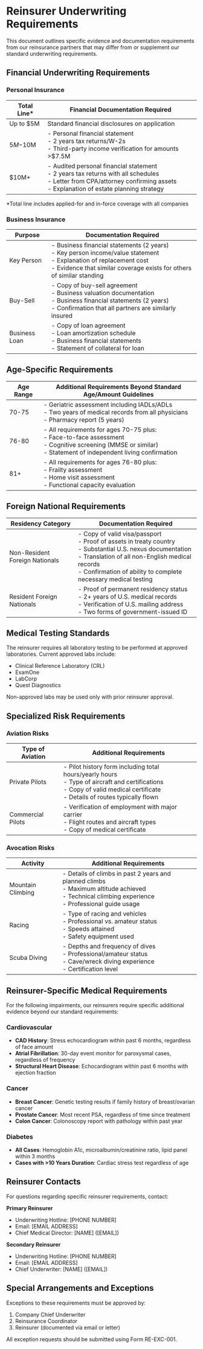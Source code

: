 # Reinsurer Underwriting Requirements

This document outlines specific evidence and documentation requirements from our reinsurance partners that may differ from or supplement our standard underwriting requirements.

## Financial Underwriting Requirements

### Personal Insurance

| Total Line* | Financial Documentation Required |
|-------------|----------------------------------|
| Up to $5M   | Standard financial disclosures on application |
| $5M-$10M    | - Personal financial statement<br>- 2 years tax returns/W-2s<br>- Third-party income verification for amounts >$7.5M |
| $10M+       | - Audited personal financial statement<br>- 2 years tax returns with all schedules<br>- Letter from CPA/attorney confirming assets<br>- Explanation of estate planning strategy |

*Total line includes applied-for and in-force coverage with all companies

### Business Insurance

| Purpose | Documentation Required |
|---------|------------------------|
| Key Person | - Business financial statements (2 years)<br>- Key person income/value statement<br>- Explanation of replacement cost<br>- Evidence that similar coverage exists for others of similar standing |
| Buy-Sell | - Copy of buy-sell agreement<br>- Business valuation documentation<br>- Business financial statements (2 years)<br>- Confirmation that all partners are similarly insured |
| Business Loan | - Copy of loan agreement<br>- Loan amortization schedule<br>- Business financial statements<br>- Statement of collateral for loan |

## Age-Specific Requirements

| Age Range | Additional Requirements Beyond Standard Age/Amount Guidelines |
|-----------|--------------------------------------------------------------|
| 70-75     | - Geriatric assessment including IADLs/ADLs<br>- Two years of medical records from all physicians<br>- Pharmacy report (5 years) |
| 76-80     | - All requirements for ages 70-75 plus:<br>- Face-to-face assessment<br>- Cognitive screening (MMSE or similar)<br>- Statement of independent living confirmation |
| 81+       | - All requirements for ages 76-80 plus:<br>- Frailty assessment<br>- Home visit assessment<br>- Functional capacity evaluation |

## Foreign National Requirements

| Residency Category | Documentation Required |
|-------------------|------------------------|
| Non-Resident Foreign Nationals | - Copy of valid visa/passport<br>- Proof of assets in treaty country<br>- Substantial U.S. nexus documentation<br>- Translation of all non-English medical records<br>- Confirmation of ability to complete necessary medical testing |
| Resident Foreign Nationals | - Proof of permanent residency status<br>- 2+ years of U.S. medical records<br>- Verification of U.S. mailing address<br>- Two forms of government-issued ID |

## Medical Testing Standards

The reinsurer requires all laboratory testing to be performed at approved laboratories. Current approved labs include:

- Clinical Reference Laboratory (CRL)
- ExamOne
- LabCorp
- Quest Diagnostics

Non-approved labs may be used only with prior reinsurer approval.

## Specialized Risk Requirements

### Aviation Risks

| Type of Aviation | Additional Requirements |
|------------------|-------------------------|
| Private Pilots   | - Pilot history form including total hours/yearly hours<br>- Type of aircraft and certifications<br>- Copy of valid medical certificate<br>- Details of routes typically flown |
| Commercial Pilots | - Verification of employment with major carrier<br>- Flight routes and aircraft types<br>- Copy of medical certificate |

### Avocation Risks

| Activity | Additional Requirements |
|----------|-------------------------|
| Mountain Climbing | - Details of climbs in past 2 years and planned climbs<br>- Maximum altitude achieved<br>- Technical climbing experience<br>- Professional guide usage |
| Racing | - Type of racing and vehicles<br>- Professional vs. amateur status<br>- Speeds attained<br>- Safety equipment used |
| Scuba Diving | - Depths and frequency of dives<br>- Professional/amateur status<br>- Cave/wreck diving experience<br>- Certification level |

## Reinsurer-Specific Medical Requirements

For the following impairments, our reinsurers require specific additional evidence beyond our standard requirements:

### Cardiovascular

- **CAD History**: Stress echocardiogram within past 6 months, regardless of face amount
- **Atrial Fibrillation**: 30-day event monitor for paroxysmal cases, regardless of frequency
- **Structural Heart Disease**: Echocardiogram within past 6 months with ejection fraction

### Cancer

- **Breast Cancer**: Genetic testing results if family history of breast/ovarian cancer
- **Prostate Cancer**: Most recent PSA, regardless of time since treatment
- **Colon Cancer**: Colonoscopy report with pathology within past year

### Diabetes

- **All Cases**: Hemoglobin A1c, microalbumin/creatinine ratio, lipid panel within 3 months
- **Cases with >10 Years Duration**: Cardiac stress test regardless of age

## Reinsurer Contacts

For questions regarding specific reinsurer requirements, contact:

**Primary Reinsurer**
- Underwriting Hotline: [PHONE NUMBER]
- Email: [EMAIL ADDRESS]
- Chief Medical Director: [NAME] ([EMAIL])

**Secondary Reinsurer**
- Underwriting Hotline: [PHONE NUMBER]
- Email: [EMAIL ADDRESS]
- Chief Underwriter: [NAME] ([EMAIL])

## Special Arrangements and Exceptions

Exceptions to these requirements must be approved by:
1. Company Chief Underwriter
2. Reinsurance Coordinator
3. Reinsurer (documented via email or letter)

All exception requests should be submitted using Form RE-EXC-001. 